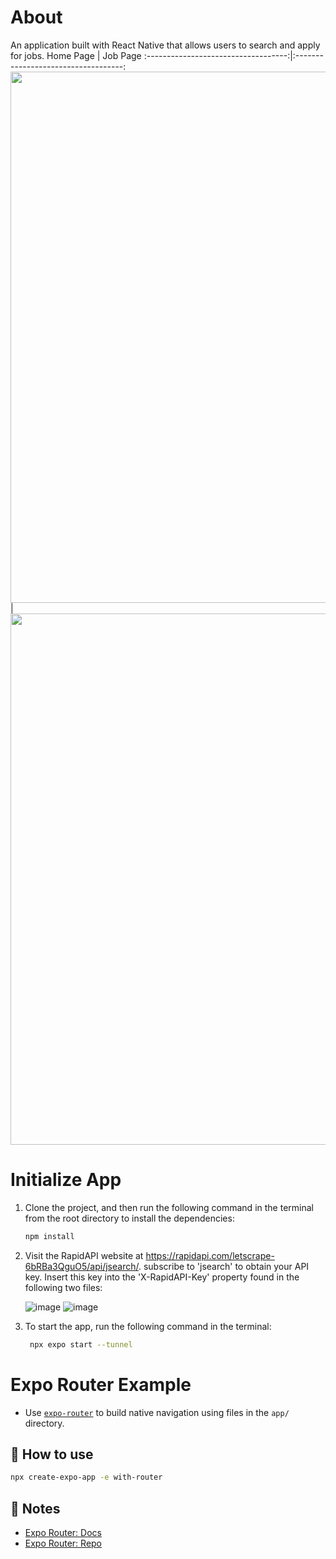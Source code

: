 # About
An application built with React Native that allows users to search and apply for jobs.
Home Page                  |  Job Page
:-----------------------------------:|:-----------------------------------:
<img src ="https://github.com/luualan/search-jobs-mobile-app/assets/59902126/ece3ad58-fe94-4d53-8129-2a135f8020da" width="800" height="850"> | <img src ="https://github.com/luualan/search-jobs-mobile-app/assets/59902126/8fe8eff0-0bf5-4681-9678-e6124d183efb" width="800" height="850"> 



# Initialize App
1. Clone the project, and then run the following command in the terminal from the root directory to install the dependencies:
    ```sh
    npm install
    ```
 
3. Visit the RapidAPI website at https://rapidapi.com/letscrape-6bRBa3QguO5/api/jsearch/. subscribe to 'jsearch' to obtain your API key. Insert this key into the 'X-RapidAPI-Key' property found in the following two files:
   
    ![image](https://github.com/luualan/search-jobs-mobile-app/assets/59902126/ab53bca3-9ca9-4ca4-b1a0-7807bcebdf3c)
    ![image](https://github.com/luualan/search-jobs-mobile-app/assets/59902126/b11b4217-bae9-40e5-b56b-06acbed76226)

5. To start the app, run the following command in the terminal:
   ```sh
    npx expo start --tunnel
    ```
   
# Expo Router Example
- Use [`expo-router`](https://expo.github.io/router) to build native navigation using files in the `app/` directory.

## 🚀 How to use

```sh
npx create-expo-app -e with-router
```

## 📝 Notes

- [Expo Router: Docs](https://expo.github.io/router)
- [Expo Router: Repo](https://github.com/expo/router)

